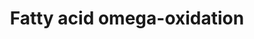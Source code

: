 ---
annotations:
- id: DOID:3146
  parent: genetic disease
  type: Disease Ontology
  value: lipid metabolism disorder
- id: PW:0000642
  parent: classic metabolic pathway
  type: Pathway Ontology
  value: fatty acid degradation pathway
- id: PW:0001253
  parent: classic metabolic pathway
  type: Pathway Ontology
  value: fatty acid omega degradation pathway
- id: PW:0000058
  parent: classic metabolic pathway
  type: Pathway Ontology
  value: fatty acid metabolic pathway
authors:
- Evelo
- MaintBot
- Michiel
- AlexanderPico
- Christine Chichester
- Egonw
- DeSl
- Khanspers
- Eweitz
citedin:
- link: PMC8155553
  title: 'Heterogeneity

    of Lipid and Protein Cartilage Profiles

    Associated with Human Osteoarthritis with or without Type 2 Diabetes

    Mellitus (2021)'
communities:
- ontox
description: Dodecanoate, or lauric acid, is found in the fats and oils of both plants
  and animals, especially coconut and palm kernel oil. This pathway shows the degradation
  of dodecanoate leading to beta oxidation. Created by Magali Jaillard, Marijke Vermeer,
  Michiel Adrieans, Ron Schormans and Chris Evelo.  Proteins on this pathway have
  targeted assays available via the [https://assays.cancer.gov/available_assays?wp_id=WP206
  CPTAC Assay Portal]
last-edited: 2021-05-22
ndex: cc6a13e0-8b5f-11eb-9e72-0ac135e8bacf
organisms:
- Homo sapiens
redirect_from:
- /index.php/Pathway:WP206
- /instance/WP206
- /instance/WP206_r117723
revision: r117723
schema-jsonld:
- '@context': https://schema.org/
  '@id': https://wikipathways.github.io/pathways/WP206.html
  '@type': Dataset
  creator:
    '@type': Organization
    name: WikiPathways
  description: Dodecanoate, or lauric acid, is found in the fats and oils of both
    plants and animals, especially coconut and palm kernel oil. This pathway shows
    the degradation of dodecanoate leading to beta oxidation. Created by Magali Jaillard,
    Marijke Vermeer, Michiel Adrieans, Ron Schormans and Chris Evelo.  Proteins on
    this pathway have targeted assays available via the [https://assays.cancer.gov/available_assays?wp_id=WP206
    CPTAC Assay Portal]
  keywords:
  - -OOC-(CH2)10-COO-
  - ADH1A
  - ADH1B
  - ADH1C
  - ADH4
  - ADH6
  - ADH7
  - ALDH1A1
  - ALDH2
  - CH3-(CH2)10-COO-
  - CYP1A1
  - CYP1A2
  - CYP2A6
  - CYP2D6
  - CYP2E1
  - CYP3A4
  - CYP4A11
  - HO-CH-(CH2)10-COO-
  - HOC-(CH2)10-COO-
  license: CC0
  name: Fatty acid omega-oxidation
seo: CreativeWork
title: Fatty acid omega-oxidation
wpid: WP206
---